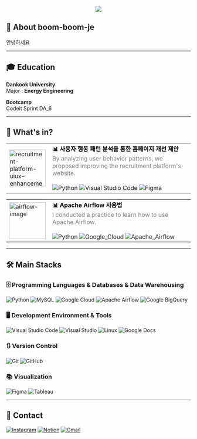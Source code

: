 <div align= "center">
    <img src="https://capsule-render.vercel.app/api?type=waving&color=0:3893cc,100:399e15&height=180&text=Welcome%20🙌&animation=&fontColor=ffffff&fontSize=60" />
</div>

## 👋 About boom-boom-je

안녕하세요

---

## 🎓 Education

**Dankook University**  
Major : **Energy Engineering**  

**Bootcamp**  
Codeit Sprint DA_6

---

## 📃 What's in?

<table>
  <tr>
    <td>
      <a href="https://github.com/boom-boom-je/recruitment-platform-uiux-enhancement" target="_blank">
        <img src="https://private-user-images.githubusercontent.com/217563497/470778457-eeb65e5d-2a39-48dd-a414-1f99736c90a6.png?jwt=eyJhbGciOiJIUzI1NiIsInR5cCI6IkpXVCJ9.eyJpc3MiOiJnaXRodWIuY29tIiwiYXVkIjoicmF3LmdpdGh1YnVzZXJjb250ZW50LmNvbSIsImtleSI6ImtleTUiLCJleHAiOjE3NTM0NDU4NzcsIm5iZiI6MTc1MzQ0NTU3NywicGF0aCI6Ii8yMTc1NjM0OTcvNDcwNzc4NDU3LWVlYjY1ZTVkLTJhMzktNDhkZC1hNDE0LTFmOTk3MzZjOTBhNi5wbmc_WC1BbXotQWxnb3JpdGhtPUFXUzQtSE1BQy1TSEEyNTYmWC1BbXotQ3JlZGVudGlhbD1BS0lBVkNPRFlMU0E1M1BRSzRaQSUyRjIwMjUwNzI1JTJGdXMtZWFzdC0xJTJGczMlMkZhd3M0X3JlcXVlc3QmWC1BbXotRGF0ZT0yMDI1MDcyNVQxMjEyNTdaJlgtQW16LUV4cGlyZXM9MzAwJlgtQW16LVNpZ25hdHVyZT0zY2Q4ZjZkYzVmYzAzZjFjYjA4MTM5MDJjMDc3MzUyMzNjMGI2ZWI1MDc3MzdiNzE2YmNhOWYwMjYxNTA1MjM4JlgtQW16LVNpZ25lZEhlYWRlcnM9aG9zdCJ9.IdYEl2rnS00meuRQ2YRTyBjjYK2II8Xp8DKwwte8hYk" width="100" alt="recruitment-platform-uiux-enhancement-image">
      </a>
    </td>
    <td style="vertical-align: top; padding-left: 10px;">
      <strong>
        <a href="https://github.com/boom-boom-je/recruitment-platform-uiux-enhancement" target="_blank" style="text-decoration: none; color: #000000;">
          📊 사용자 행동 패턴 분석을 통한 홈페이지 개선 제안
        </a>
      </strong><br>
      <span style="color: gray;">
        By analyzing user behavior patterns, we proposed improving the recruitment platform's website.
      </span><br><br>
      <!-- 배지 부분을 Markdown 이미지 문법 대신 HTML <img> 태그로 변경했습니다. -->
      <img src="https://img.shields.io/badge/Python-3776AB?style=for-the-badge&logo=Python&logoColor=white" alt="Python">
      <img src="https://img.shields.io/badge/Visual_Studio_Code-007ACC?style=for-the-badge&logo=visualstudiocode&logoColor=white" alt="Visual Studio Code">
      <img src="https://img.shields.io/badge/Figma-F24E1E?style=for-the-badge&logo=Figma&logoColor=white" alt="Figma">
    </td>
  </tr>
</table>

<table>
  <tr>
    <td>
      <a href="https://github.com/boom-boom-je/airflow-practice" target="_blank">
        <img src="https://private-user-images.githubusercontent.com/217563497/470782642-7b531d7f-7ddb-4f6a-8ab1-0365086a8aae.jpg?jwt=eyJhbGciOiJIUzI1NiIsInR5cCI6IkpXVCJ9.eyJpc3MiOiJnaXRodWIuY29tIiwiYXVkIjoicmF3LmdpdGh1YnVzZXJjb250ZW50LmNvbSIsImtleSI6ImtleTUiLCJleHAiOjE3NTM0NDYwMzksIm5iZiI6MTc1MzQ0NTczOSwicGF0aCI6Ii8yMTc1NjM0OTcvNDcwNzgyNjQyLTdiNTMxZDdmLTdkZGItNGY2YS04YWIxLTAzNjUwODZhOGFhZS5qcGc_WC1BbXotQWxnb3JpdGhtPUFXUzQtSE1BQy1TSEEyNTYmWC1BbXotQ3JlZGVudGlhbD1BS0lBVkNPRFlMU0E1M1BRSzRaQSUyRjIwMjUwNzI1JTJGdXMtZWFzdC0xJTJGczMlMkZhd3M0X3JlcXVlc3QmWC1BbXotRGF0ZT0yMDI1MDcyNVQxMjE1MzlaJlgtQW16LUV4cGlyZXM9MzAwJlgtQW16LVNpZ25hdHVyZT1lMWNiZWRjYWRiMjczYjNiZWI3NGU0YjkyNjZjMWYyZDFhYWVkNThkMWNjZGQzNjU5ODU5NGQxOGMwM2JiMDM2JlgtQW16LVNpZ25lZEhlYWRlcnM9aG9zdCJ9.EuZYRNDZq-k8CmJT-pVx-dAJGKAmNZBIcQ9uMdLSKU4" width="100" alt="airflow-image">
      </a>
    </td>
    <td style="vertical-align: top; padding-left: 10px;">
      <strong>
        <a href="https://github.com/boom-boom-je/airflow-practice" target="_blank" style="text-decoration: none; color: #000000;">
          📊 Apache Airflow 사용법
        </a>
      </strong><br>
      <span style="color: gray;">
        I conducted a practice to learn how to use Apache Airflow.
      </span><br><br>
      <!-- 배지 부분을 Markdown 이미지 문법 대신 HTML <img> 태그로 변경했습니다. -->
      <img src="https://img.shields.io/badge/Python-3776AB?style=for-the-badge&logo=Python&logoColor=white" alt="Python">
      <img src="https://img.shields.io/badge/Google_Cloud-4285F4?style=for-the-badge&logo=Google_Cloud&logoColor=white" alt="Google_Cloud">
      <img src="https://img.shields.io/badge/Apache_Airflow-4479A1?style=for-the-badge&logo=Apache_Airflow&logoColor=white" alt="Apache_Airflow">
    </td>
  </tr>
</table>

---

## 🛠️ Main Stacks

### 🗄️ Programming Languages & Databases & Data Warehousing
![Python](https://img.shields.io/badge/Python-3776AB?style=for-the-badge&logo=Python&logoColor=white)
![MySQL](https://img.shields.io/badge/MySQL-017CEE?style=for-the-badge&logo=MySQL&logoColor=white)
![Google Cloud](https://img.shields.io/badge/Google_Cloud-4285F4?style=for-the-badge&logo=googlecloud&logoColor=white)
![Apache Airflow](https://img.shields.io/badge/Apache_Airflow-4479A1?style=for-the-badge&logo=apacheairflow&logoColor=white)
![Google BigQuery](https://img.shields.io/badge/Google_BigQuery-4285F4?style=for-the-badge&logo=googlebigquery&logoColor=white)

### 🖥️ Development Environment & Tools
![Visual Studio Code](https://img.shields.io/badge/Visual_Studio_Code-007ACC?style=for-the-badge&logo=visualstudiocode&logoColor=white)
![Visual Studio](https://img.shields.io/badge/Visual_Studio-5C2D91?style=for-the-badge&logo=visualstudio&logoColor=white)
![Linux](https://img.shields.io/badge/Linux-FCC624?style=for-the-badge&logo=linux&logoColor=black)
![Google Docs](https://img.shields.io/badge/Google_Docs-4285F4?style=for-the-badge&logo=googledocs&logoColor=white)

### 🔃 Version Control
![Git](https://img.shields.io/badge/Git-F05032?style=for-the-badge&logo=git&logoColor=white)
![GitHub](https://img.shields.io/badge/GitHub-181717?style=for-the-badge&logo=github&logoColor=white)

### 📚 Visualization
![Figma](https://img.shields.io/badge/Figma-F24E1E?style=for-the-badge&logo=Figma&logoColor=white)
![Tableau](https://img.shields.io/badge/Tableau-4285F4?style=for-the-badge&logo=Tableau&logoColor=white)

---

## 📌 Contact

[![Instagram](https://img.shields.io/badge/Instagram-E4405F?style=for-the-badge&logo=Instagram&logoColor=white)](#)
[![Notion](https://img.shields.io/badge/Notion-000000?style=for-the-badge&logo=Notion&logoColor=white)](링크)
[![Gmail](https://img.shields.io/badge/Gmail-EA4335?style=for-the-badge&logo=Gmail&logoColor=white)](mailto:wpqja461200@gmail.com)

